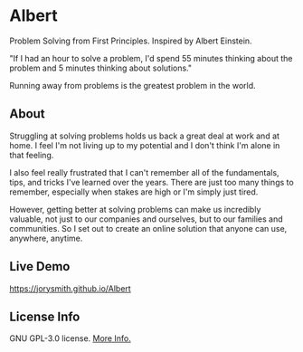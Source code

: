 # Albert
Problem Solving from First Principles. Inspired by Albert Einstein.

 "If I had an hour to solve a problem, I'd spend 55 minutes thinking about the problem and 5 minutes thinking about solutions."

 Running away from problems is the greatest problem in the world.

 ## About
 Struggling at solving problems holds us back a great deal at work and at home. I feel I'm not living up to my potential and I don't think I'm alone in that feeling.
 
 I also feel really frustrated that I can't remember all of the fundamentals, tips, and tricks I've learned over the years. There are just too many things to remember, especially when stakes are high or I'm simply just tired.
 
 However, getting better at solving problems can make us incredibly valuable, not just to our companies and ourselves, but to our families and communities. So I set out to create an online solution that anyone can use, anywhere, anytime.

 ## Live Demo
 https://jorysmith.github.io/Albert

 ## License Info
 GNU GPL-3.0 license. [More Info.](https://github.com/JorySmith/Albert/blob/main/COPYING)
